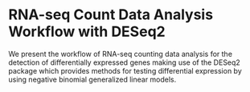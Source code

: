 # RNA-seq Count Data Analysis Workflow with DESeq2
We present the workflow of RNA-seq counting data analysis for the detection of differentially expressed genes making use of the DESeq2 package which provides methods for testing differential expression by using negative binomial generalized linear models.
